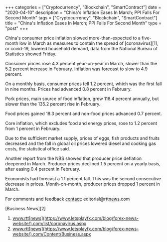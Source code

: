 +++
categories = ["Cryptocurrency", "Blockchain", "SmartContract"]
date = "2020-04-10"
description = "China's Inflation Eases In March; PPI Falls For Second Month"
tags = ["Cryptocurrency", "Blockchain", "SmartContract"]
title = "China's Inflation Eases In March; PPI Falls For Second Month"
type = "post"
+++

China's consumer price inflation slowed more-than-expected to a five-
month low in March as measures to contain the spread of
[coronavirus][1], or covid-19, lowered household demand, data from the
National Bureau of Statistics showed Friday.

Consumer prices rose 4.3 percent year-on-year in March, slower than the
5.2 percent increase in February. Inflation was forecast to slow to 4.9
percent.

On a monthly basis, consumer prices fell 1.2 percent, which was the
first fall in nine months. Prices had advanced 0.8 percent in February.  
  
Pork prices, main source of food inflation, grew 116.4 percent annually,
but slower than the 135.2 percent rise in February.

Food prices gained 18.3 percent and non-food prices advanced 0.7
percent.

Core inflation, which excludes food and energy prices, rose to 1.2
percent from 1 percent in February.

Due to the sufficient market supply, prices of eggs, fish products and
fruits decreased and the fall in global oil prices lowered diesel and
cooking gas costs, the statistical office said.

Another report from the NBS showed that producer price deflation
deepened in March. Producer prices declined 1.5 percent on a yearly
basis, after easing 0.4 percent in February.

Economists had forecast a 1.1 percent fall. This was the second
consecutive decrease in prices. Month-on-month, producer prices dropped
1 percent in March.

For comments and feedback [contact](https://www.playgroundfx.com/contact/): editorial@rtt[news](https://www.letsplayfx.com/blog/forex-news-website/).com

[Business News][2]

   1. www.rtt[news](https://www.letsplayfx.com/blog/forex-news-website/).com/list/coronavirus.aspx
   2. www.rtt[news](https://www.letsplayfx.com/blog/forex-news-website/).com/Content/Business.aspx